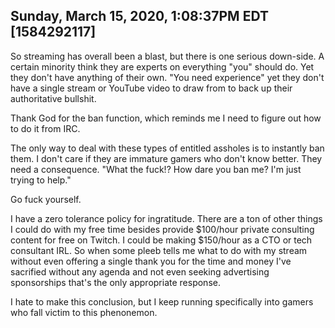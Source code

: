 ## Sunday, March 15, 2020, 1:08:37PM EDT [1584292117]

So streaming has overall been a blast, but there is one serious
down-side. A certain minority think they are experts on everything "you"
should do. Yet they don't have anything of their own. "You need
experience" yet they don't have a single stream or YouTube video to draw
from to back up their authoritative bullshit. 

Thank God for the ban function, which reminds me I need to figure out
how to do it from IRC.

The only way to deal with these types of entitled assholes is to
instantly ban them. I don't care if they are immature gamers who don't
know better. They need a consequence. "What the fuck!? How dare you ban
me? I'm just trying to help."

Go fuck yourself.

I have a zero tolerance policy for ingratitude. There are a ton of other
things I could do with my free time besides provide $100/hour private
consulting content for free on Twitch. I could be making $150/hour as a
CTO or tech consultant IRL. So when some pleeb tells me what to do with
my stream without even offering a single thank you for the time and
money I've sacrified without any agenda and not even seeking advertising
sponsorships that's the only appropriate response.

I hate to make this conclusion, but I keep running specifically into
gamers who fall victim to this phenonemon.

